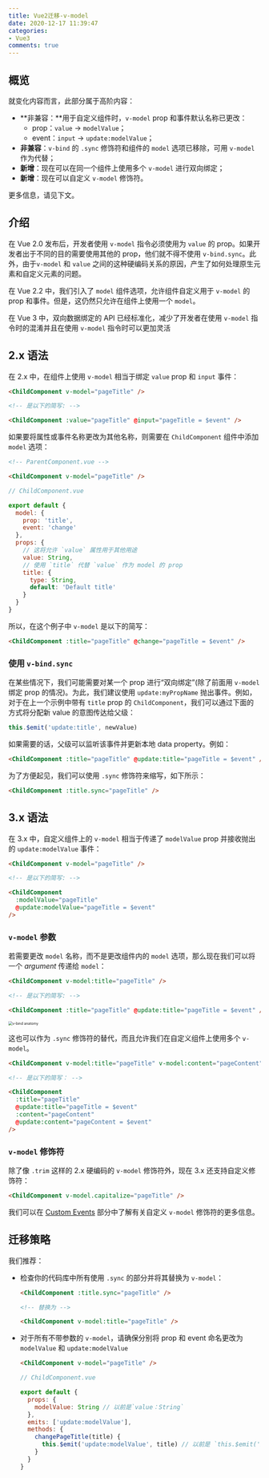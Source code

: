 ```yaml
---
title: Vue2迁移-v-model
date: 2020-12-17 11:39:47
categories:
- Vue3
comments: true
---
```




## 概览

就变化内容而言，此部分属于高阶内容：

- **非兼容：**用于自定义组件时，`v-model` prop 和事件默认名称已更改：
  - prop：`value` -> `modelValue`；
  - event：`input` -> `update:modelValue`；
- **非兼容**：`v-bind` 的 `.sync` 修饰符和组件的 `model` 选项已移除，可用 `v-model` 作为代替；
- **新增**：现在可以在同一个组件上使用多个 `v-model` 进行双向绑定；
- **新增**：现在可以自定义 `v-model` 修饰符。

更多信息，请见下文。

<!-- more -->



## 介绍

在 Vue 2.0 发布后，开发者使用 `v-model` 指令必须使用为 `value` 的 prop。如果开发者出于不同的目的需要使用其他的 prop，他们就不得不使用 `v-bind.sync`。此外，由于`v-model` 和 `value` 之间的这种硬编码关系的原因，产生了如何处理原生元素和自定义元素的问题。

在 Vue 2.2 中，我们引入了 `model` 组件选项，允许组件自定义用于 `v-model` 的 prop 和事件。但是，这仍然只允许在组件上使用一个 `model`。

在 Vue 3 中，双向数据绑定的 API 已经标准化，减少了开发者在使用 `v-model` 指令时的混淆并且在使用 `v-model` 指令时可以更加灵活



## 2.x 语法

在 2.x 中，在组件上使用 `v-model` 相当于绑定 `value` prop 和 `input` 事件：

```html
<ChildComponent v-model="pageTitle" />

<!-- 是以下的简写: -->

<ChildComponent :value="pageTitle" @input="pageTitle = $event" />
```

如果要将属性或事件名称更改为其他名称，则需要在 `ChildComponent` 组件中添加 `model` 选项：

```html
<!-- ParentComponent.vue -->

<ChildComponent v-model="pageTitle" />
```

```js
// ChildComponent.vue

export default {
  model: {
    prop: 'title',
    event: 'change'
  },
  props: {
    // 这将允许 `value` 属性用于其他用途
    value: String,
    // 使用 `title` 代替 `value` 作为 model 的 prop
    title: {
      type: String,
      default: 'Default title'
    }
  }
}
```

所以，在这个例子中 `v-model` 是以下的简写：

```html
<ChildComponent :title="pageTitle" @change="pageTitle = $event" />
```



### 使用 `v-bind.sync`

在某些情况下，我们可能需要对某一个 prop 进行“双向绑定”(除了前面用 `v-model` 绑定 prop 的情况)。为此，我们建议使用 `update:myPropName` 抛出事件。例如，对于在上一个示例中带有 `title` prop 的 `ChildComponent`，我们可以通过下面的方式将分配新 value 的意图传达给父级：

```js
this.$emit('update:title', newValue)
```

如果需要的话，父级可以监听该事件并更新本地 data property。例如：

```html
<ChildComponent :title="pageTitle" @update:title="pageTitle = $event" />
```

为了方便起见，我们可以使用 `.sync` 修饰符来缩写，如下所示：

```html
<ChildComponent :title.sync="pageTitle" />
```



## 3.x 语法

在 3.x 中，自定义组件上的 `v-model` 相当于传递了 `modelValue` prop 并接收抛出的 `update:modelValue` 事件：

```html
<ChildComponent v-model="pageTitle" />

<!-- 是以下的简写: -->

<ChildComponent
  :modelValue="pageTitle"
  @update:modelValue="pageTitle = $event"
/>
```



### `v-model` 参数

若需要更改 `model` 名称，而不是更改组件内的 `model` 选项，那么现在我们可以将一个 *argument* 传递给 `model`：

```html
<ChildComponent v-model:title="pageTitle" />

<!-- 是以下的简写: -->

<ChildComponent :title="pageTitle" @update:title="pageTitle = $event" />
```

<img src="https://vue-docs-next-zh-cn.netlify.app/images/v-bind-instead-of-sync.png" alt="v-bind anatomy" style="zoom:50%;" />

这也可以作为 `.sync` 修饰符的替代，而且允许我们在自定义组件上使用多个 `v-model`。

```html
<ChildComponent v-model:title="pageTitle" v-model:content="pageContent" />

<!-- 是以下的简写： -->

<ChildComponent
  :title="pageTitle"
  @update:title="pageTitle = $event"
  :content="pageContent"
  @update:content="pageContent = $event"
/>
```



### `v-model` 修饰符

除了像 `.trim` 这样的 2.x 硬编码的 `v-model` 修饰符外，现在 3.x 还支持自定义修饰符：

```html
<ChildComponent v-model.capitalize="pageTitle" />
```

我们可以在 [Custom Events](https://vue-docs-next-zh-cn.netlify.app/guide/component-custom-events.html#handling-v-model-modifiers) 部分中了解有关自定义 `v-model` 修饰符的更多信息。



## 迁移策略

我们推荐：

- 检查你的代码库中所有使用 `.sync` 的部分并将其替换为 `v-model`：

  ```html
  <ChildComponent :title.sync="pageTitle" />
  
  <!-- 替换为 -->
  
  <ChildComponent v-model:title="pageTitle" />
  ```

- 对于所有不带参数的 `v-model`，请确保分别将 prop 和 event 命名更改为 `modelValue` 和 `update:modelValue`

  ```html
  <ChildComponent v-model="pageTitle" />
  ```

  ```js
  // ChildComponent.vue
  
  export default {
    props: {
      modelValue: String // 以前是`value：String`
    },
    emits: ['update:modelValue'],
    methods: {
      changePageTitle(title) {
        this.$emit('update:modelValue', title) // 以前是 `this.$emit('input', title)`
      }
    }
  }
  ```